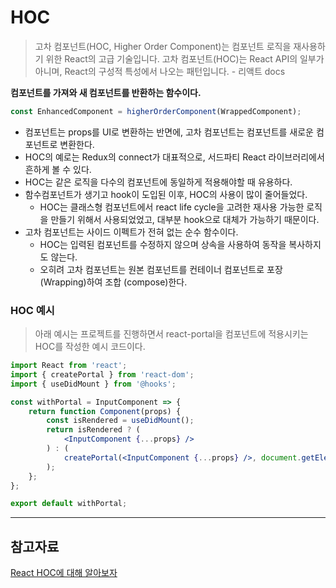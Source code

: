 # HOC

> 고차 컴포넌트(HOC, Higher Order Component)는 컴포넌트 로직을 재사용하기 위한 React의 고급 기술입니다. 고차 컴포넌트(HOC)는 React API의 일부가 아니며, React의 구성적 특성에서 나오는 패턴입니다. - 리액트 docs
> 

**컴포넌트를 가져와 새 컴포넌트를 반환하는 함수이다.**

```jsx
const EnhancedComponent = higherOrderComponent(WrappedComponent);
```

- 컴포넌트는 props를 UI로 변환하는 반면에, 고차 컴포넌트는 컴포넌트를 새로운 컴포넌트로 변환한다.
- HOC의 예로는 Redux의 connect가 대표적으로, 서드파티 React 라이브러리에서 흔하게 볼 수 있다.
- HOC는 같은 로직을 다수의 컴포넌트에 동일하게 적용해야할 때 유용하다.
- 함수컴포넌트가 생기고 hook이 도입된 이후, HOC의 사용이 많이 줄어들었다.
    - HOC는 클래스형 컴포넌트에서 react life cycle을 고려한 재사용 가능한 로직을 만들기 위해서 사용되었었고, 대부분 hook으로 대체가 가능하기 때문이다.
- 고차 컴포넌트는 사이드 이펙트가 전혀 없는 순수 함수이다.
    - HOC는 입력된 컴포넌트를 수정하지 않으며 상속을 사용하여 동작을 복사하지도 않는다.
    - 오히려 고차 컴포넌트는 원본 컴포넌트를 컨테이너 컴포넌트로 포장(Wrapping)하여 조합 (compose)한다.

### HOC 예시

> 아래 예시는 프로젝트를 진행하면서 react-portal을 컴포넌트에 적용시키는 HOC를 작성한 예시 코드이다.
> 

```jsx
import React from 'react';
import { createPortal } from 'react-dom';
import { useDidMount } from '@hooks';

const withPortal = InputComponent => {
	return function Component(props) {
		const isRendered = useDidMount();
		return isRendered ? (
			<InputComponent {...props} />
		) : (
			createPortal(<InputComponent {...props} />, document.getElementById('root'))
		);
	};
};

export default withPortal;
```

---

## 참고자료

[React HOC에 대해 알아보자](https://jiyoon-park.tistory.com/entry/React-HOC%EC%97%90-%EB%8C%80%ED%95%B4-%EC%95%8C%EC%95%84%EB%B3%B4%EC%9E%90)